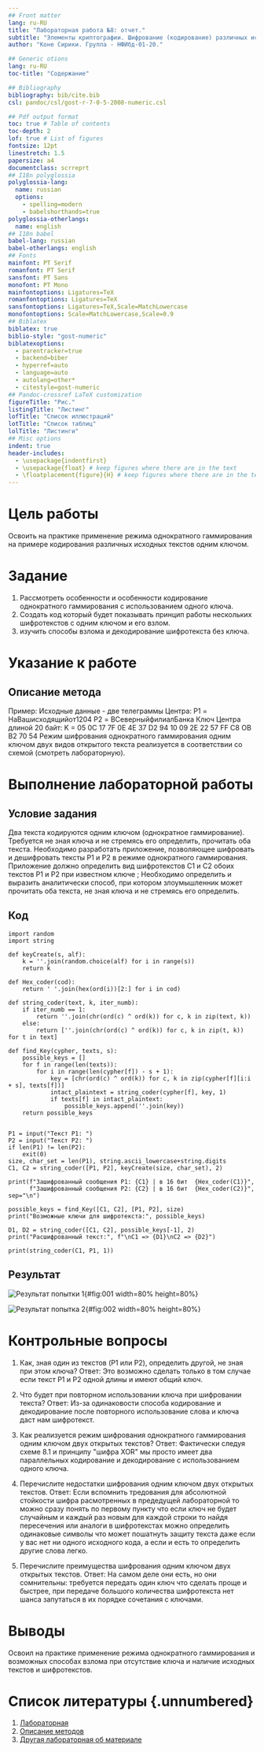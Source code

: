 ```yaml
---
## Front matter
lang: ru-RU
title: "Лабораторная работа №8: отчет."
subtitle: "Элементы криптографии. Шифрование (кодирование) различных исходных текстов одним ключом."
author: "Коне Сирики. Группа - НФИбд-01-20."

## Generic otions
lang: ru-RU
toc-title: "Содержание"

## Bibliography
bibliography: bib/cite.bib
csl: pandoc/csl/gost-r-7-0-5-2008-numeric.csl

## Pdf output format
toc: true # Table of contents
toc-depth: 2
lof: true # List of figures
fontsize: 12pt
linestretch: 1.5
papersize: a4
documentclass: scrreprt
## I18n polyglossia
polyglossia-lang:
  name: russian
  options:
	- spelling=modern
	- babelshorthands=true
polyglossia-otherlangs:
  name: english
## I18n babel
babel-lang: russian
babel-otherlangs: english
## Fonts
mainfont: PT Serif
romanfont: PT Serif
sansfont: PT Sans
monofont: PT Mono
mainfontoptions: Ligatures=TeX
romanfontoptions: Ligatures=TeX
sansfontoptions: Ligatures=TeX,Scale=MatchLowercase
monofontoptions: Scale=MatchLowercase,Scale=0.9
## Biblatex
biblatex: true
biblio-style: "gost-numeric"
biblatexoptions:
  - parentracker=true
  - backend=biber
  - hyperref=auto
  - language=auto
  - autolang=other*
  - citestyle=gost-numeric
## Pandoc-crossref LaTeX customization
figureTitle: "Рис."
listingTitle: "Листинг"
lofTitle: "Список иллюстраций"
lotTitle: "Список таблиц"
lolTitle: "Листинги"
## Misc options
indent: true
header-includes:
  - \usepackage{indentfirst}
  - \usepackage{float} # keep figures where there are in the text
  - \floatplacement{figure}{H} # keep figures where there are in the text
---
```


# Цель работы

Освоить на практике применение режима однократного гаммирования на примере кодирования различных исходных текстов одним ключом.

# Задание

1. Рассмотреть особенности и особенности кодирование однократного гаммирования с использованием одного ключа.
2. Создать код который будет показывать принцип работы нескольких шифротекстов с одним ключом и его взлом.
3. изучить способы взлома и декодирование шифротекста без ключа.

# Указание к работе

## Описание метода

Пример:
Исходные данные - две телеграммы Центра:
P1 = НаВашисходящийот1204
P2 = ВСеверныйфилиалБанка
Ключ Центра длиной 20 байт:
K = 05 0C 17 7F 0E 4E 37 D2 94 10 09 2E 22 57 FF C8 OB B2 70 54
Режим шифрования однократного гаммирования одним ключом двух видов открытого текста реализуется в соответствии со схемой (смотреть лабораторную).

# Выполнение лабораторной работы

## Условие задания

Два текста кодируются одним ключом (однократное гаммирование). Требуется не зная ключа и не стремясь его определить, прочитать оба текста. Необходимо разработать приложение, позволяющее шифровать и дешифровать тексты P1 и P2 в режиме однократного гаммирования. Приложение должно определить вид шифротекстов C1 и C2 обоих текстов P1 и P2 при известном ключе ; Необходимо определить и выразить аналитически способ, при котором злоумышленник может прочитать оба текста, не зная ключа и не стремясь его определить.

## Код

```
import random
import string

def keyCreate(s, alf):
    k = ''.join(random.choice(alf) for i in range(s))
    return k

def Hex_coder(cod):
    return ' '.join(hex(ord(i))[2:] for i in cod)

def string_coder(text, k, iter_numb):
    if iter_numb == 1:
        return ''.join(chr(ord(c) ^ ord(k)) for c, k in zip(text, k))
    else:
        return [''.join(chr(ord(c) ^ ord(k)) for c, k in zip(t, k)) for t in text]

def find_Key(cypher, texts, s):
    possible_keys = []
    for f in range(len(texts)):
        for i in range(len(cypher[f]) - s + 1):
            key = [chr(ord(c) ^ ord(k)) for c, k in zip(cypher[f][i:i + s], texts[f])]
            intact_plaintext = string_coder(cypher[f], key, 1)
            if texts[f] in intact_plaintext:
                possible_keys.append(''.join(key))
    return possible_keys


P1 = input("Текст P1: ")
P2 = input("Текст P2: ")
if len(P1) != len(P2):
    exit(0)
size, char_set = len(P1), string.ascii_lowercase+string.digits
C1, C2 = string_coder([P1, P2], keyCreate(size, char_set), 2)

print(f"Зашифрованный сообщения P1: {C1} | в 16 бит  {Hex_coder(C1)}",
      f"Зашифрованный сообщения P2: {C2} | в 16 бит  {Hex_coder(C2)}", sep="\n")

possible_keys = find_Key([C1, C2], [P1, P2], size)
print("Возможные ключи для шифротекста:", possible_keys)

D1, D2 = string_coder([C1, C2], possible_keys[-1], 2)
print("Расшифрованный текст:", f"\nC1 => {D1}\nC2 => {D2}")

print(string_coder(C1, P1, 1))
```

## Результат

![Результат попытки 1](image/01.png){#fig:001 width=80% height=80%}

![Результат попытка 2](image/02.png){#fig:002 width=80% height=80%}

# Контрольные вопросы

1. Как, зная один из текстов (P1 или P2), определить другой, не зная при этом ключа?
Ответ: Это возможно сделать только в том случае если текст P1 и P2 одной длины и имеют общий ключ.

2. Что будет при повторном использовании ключа при шифровании текста?
Ответ: Из-за одинаковости способа кодирование и декодирование после повторного использование слова и ключа даст нам шифротекст.

3. Как реализуется режим шифрования однократного гаммирования одним ключом двух открытых текстов?
Ответ: Фактически следуя схеме 8.1 и принципу "шифра XOR" мы просто имеет два параллельных кодирование и декодирование с использованием одного ключа.

4. Перечислите недостатки шифрования одним ключом двух открытых текстов.
Ответ: Если вспомнить тредования для абсолютной стойкости шифра расмотренных в предедущей лабораторной то можно сразу понять по первому пункту что если ключ не будет случайным и каждый раз новым для каждой строки то найдя пересечения или аналоги в шифротекстах можно определить одинаковые символы что может пошатнуть защиту текста даже если у вас нет ни одного исходного кода, а если и есть то определить другие слова легко.

5. Перечислите преимущества шифрования одним ключом двух открытых текстов.
Ответ: На самом деле они есть, но они сомнительны: требуется передать один ключ что сделать проще и быстрее, при передаче большого количества шифротекста нет шанса запутаться в их порядке сочетания с ключами.

# Выводы

Освоил на практике применение режима однократного гаммирования и возможных способах взлома при отсутствие ключа и наличие исходных текстов и шифротекстов.

# Список литературы {.unnumbered}

1. [Лабораторная](https://esystem.rudn.ru/pluginfile.php/2090286/mod_resource/content/2/008-lab_crypto-key.pdf)
2. [Описание методов](https://retrolib.ru/realizacziya-algoritma-shifrovaniya-gammirovanie-pascalpaskal-python-piton/)
3. [Другая лабораторная об материале](https://ami.nstu.ru/~gultyaeva/pszi/Materials/lab1.pdf)
